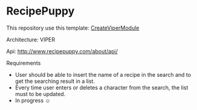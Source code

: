 # RecipePuppy

This repository use this template: [CreateViperModule](https://github.com/ArtCC/CreateViperModule)

Architecture: VIPER

Api: http://www.recipepuppy.com/about/api/

Requirements
* User should be able to insert the name of a recipe in the search and to get the
searching result in a list.
* Every time user enters or deletes a character from the search, the list must to be
updated.
* In progress ☺️
